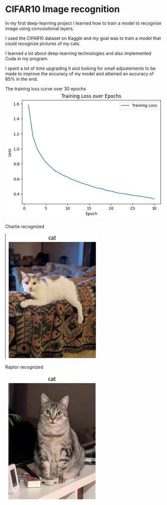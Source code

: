 # CIFAR10 Image recognition

In my first deep-learning project I learned how to train a model to recognise image using convulutional layers.

I used the CIFAR10 dataset on Kaggle and my goal was to train a model that could recognize pictures of my cats.

I learned a lot about deep-learning technologies and also implemented Cuda in my program.

I spent a lot of time upgrading it and looking for small adjustements to be made to improve the accuracy of my model and attained an accuracy of 85% in the end.

The training loss curve over 30 epochs
![alt text](image-2.png)

Charlie recognized

![alt text](image.png)


Raptor recognized

![alt text](image-1.png)

